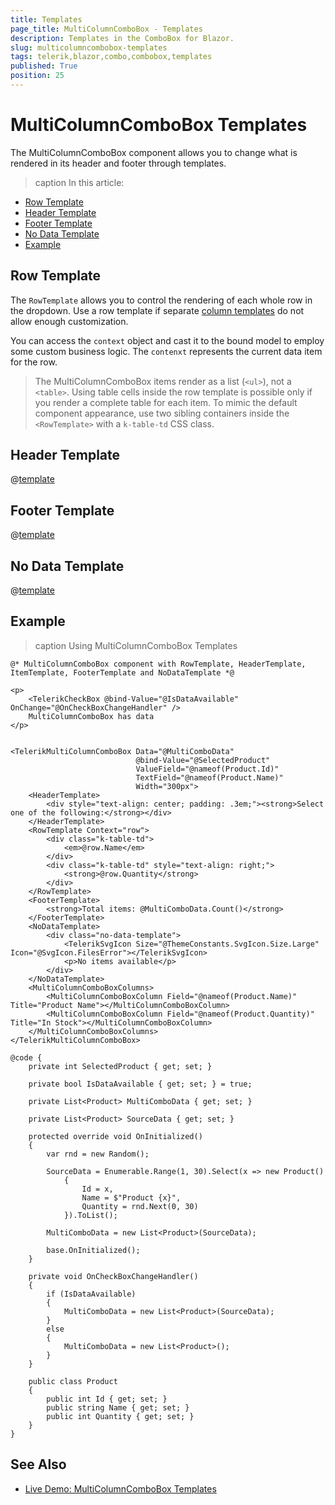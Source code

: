 ```yaml
---
title: Templates
page_title: MultiColumnComboBox - Templates
description: Templates in the ComboBox for Blazor.
slug: multicolumncombobox-templates
tags: telerik,blazor,combo,combobox,templates
published: True
position: 25
---
```


# MultiColumnComboBox Templates

The MultiColumnComboBox component allows you to change what is rendered in its header and footer through templates.

>caption In this article:

* [Row Template](#row-template)
* [Header Template](#header-template)
* [Footer Template](#footer-template)
* [No Data Template](#no-data-template)
* [Example](#example)

## Row Template

The `RowTemplate` allows you to control the rendering of each whole row in the dropdown. Use a row template if separate [column templates](slug://multicolumncombobox-columns-templates) do not allow enough customization.

You can access the `context` object and cast it to the bound model to employ some custom business logic. The `contenxt` represents the current data item for the row.

> The MultiColumnComboBox items render as a list (`<ul>`), not a `<table>`. Using table cells inside the row template is possible only if you render a complete table for each item. To mimic the default component appearance, use two sibling containers inside the `<RowTemplate>` with a `k-table-td` CSS class.

## Header Template

@[template](/_contentTemplates/dropdowns/templates.md#header-template)

## Footer Template

@[template](/_contentTemplates/dropdowns/templates.md#footer-template)

## No Data Template

@[template](/_contentTemplates/dropdowns/templates.md#no-data-template)

## Example

>caption Using MultiColumnComboBox Templates

````RAZOR
@* MultiColumnComboBox component with RowTemplate, HeaderTemplate, ItemTemplate, FooterTemplate and NoDataTemplate *@

<p>
    <TelerikCheckBox @bind-Value="@IsDataAvailable" OnChange="@OnCheckBoxChangeHandler" />
    MultiColumnComboBox has data
</p>


<TelerikMultiColumnComboBox Data="@MultiComboData"
                            @bind-Value="@SelectedProduct"
                            ValueField="@nameof(Product.Id)"
                            TextField="@nameof(Product.Name)"
                            Width="300px">
    <HeaderTemplate>
        <div style="text-align: center; padding: .3em;"><strong>Select one of the following:</strong></div>
    </HeaderTemplate>   
    <RowTemplate Context="row">
        <div class="k-table-td">
            <em>@row.Name</em>
        </div>
        <div class="k-table-td" style="text-align: right;">
            <strong>@row.Quantity</strong>
        </div>
    </RowTemplate>
    <FooterTemplate>
        <strong>Total items: @MultiComboData.Count()</strong>
    </FooterTemplate>
    <NoDataTemplate>
        <div class="no-data-template">
            <TelerikSvgIcon Size="@ThemeConstants.SvgIcon.Size.Large" Icon="@SvgIcon.FilesError"></TelerikSvgIcon>
            <p>No items available</p>
        </div>
    </NoDataTemplate>
    <MultiColumnComboBoxColumns>
        <MultiColumnComboBoxColumn Field="@nameof(Product.Name)" Title="Product Name"></MultiColumnComboBoxColumn>
        <MultiColumnComboBoxColumn Field="@nameof(Product.Quantity)" Title="In Stock"></MultiColumnComboBoxColumn>
    </MultiColumnComboBoxColumns>
</TelerikMultiColumnComboBox>

@code {
    private int SelectedProduct { get; set; }

    private bool IsDataAvailable { get; set; } = true;

    private List<Product> MultiComboData { get; set; }

    private List<Product> SourceData { get; set; }

    protected override void OnInitialized()
    {
        var rnd = new Random();

        SourceData = Enumerable.Range(1, 30).Select(x => new Product()
            {
                Id = x,
                Name = $"Product {x}",
                Quantity = rnd.Next(0, 30)
            }).ToList();

        MultiComboData = new List<Product>(SourceData);

        base.OnInitialized();
    }

    private void OnCheckBoxChangeHandler()
    {
        if (IsDataAvailable)
        {
            MultiComboData = new List<Product>(SourceData);
        }
        else
        {
            MultiComboData = new List<Product>();
        }
    }

    public class Product
    {
        public int Id { get; set; }
        public string Name { get; set; }
        public int Quantity { get; set; }
    }
}
````

## See Also

* [Live Demo: MultiColumnComboBox Templates](https://demos.telerik.com/blazor-ui/multicolumncombobox/templates)
